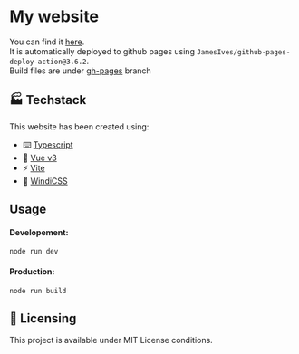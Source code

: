 # My website
You can find it [here](https://im-beast.github.io). <br />
It is automatically deployed to github pages using `JamesIves/github-pages-deploy-action@3.6.2`. <br />
Build files are under [gh-pages](https://github.com/Im-Beast/Im-Beast.github.io/tree/gh-pages) branch

## 🏭 Techstack
This website has been created using:
* ⌨️ [Typescript](https://github.com/microsoft/TypeScript)
* 🖖 [Vue v3](https://github.com/vuejs/vue-next)
* ⚡ [Vite](https://github.com/vitejs/vite)
* 💨 [WindiCSS](https://github.com/windicss/windicss)

## Usage

#### Developement:
`node run dev`
#### Production:
`node run build`

## 📝 Licensing
This project is available under MIT License conditions.
